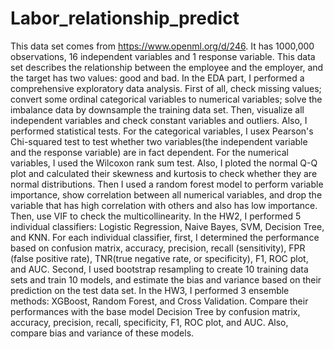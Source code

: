 # Labor_relationship_predict
This data set comes from https://www.openml.org/d/246.
It has 1000,000 observations, 16 independent variables and 1 response variable. This data set describes the relationship between the employee and the employer, and the target has two values: good and bad.
In the EDA part, I performed a comprehensive exploratory data analysis. First of all, check missing values; convert some ordinal categorical variables to numerical variables; solve the imbalance data by downsample the training data set. Then, visualize all independent variables and check constant variables and outliers. Also, I performed statistical tests. For the categorical variables, I usex Pearson's Chi-squared test to test whether two variables(the independent variable and the response variable) are in fact dependent. For the numerical variables, I used the Wilcoxon rank sum test. Also, I ploted the normal Q-Q plot and calculated their
skewness and kurtosis to check whether they are normal distributions. Then I used a random forest model to perform variable importance, show correlation between all numerical variables, and drop the variable that has high correlation with others and also has low importance. Then, use VIF to check the multicollinearity.
In the HW2, I performed 5 individual classifiers: Logistic Regression, Naive Bayes, SVM, Decision Tree, and KNN. For each individual classifier, first, I determined the performance based on confusion matrix, accuracy, precision, recall (sensitivity), FPR (false positive rate), TNR(true negative rate, or specificity), F1, ROC plot, and AUC. Second, I used bootstrap resampling to create 10 training data sets and train 10 models, and estimate the bias and variance based on their prediction on the test data set.
In the HW3, I performed 3 ensemble methods: XGBoost, Random Forest, and Cross Validation. Compare their performances with the base model Decision Tree by confusion matrix, accuracy, precision, recall, specificity, F1, ROC plot, and AUC. Also, compare bias and variance of these models.
